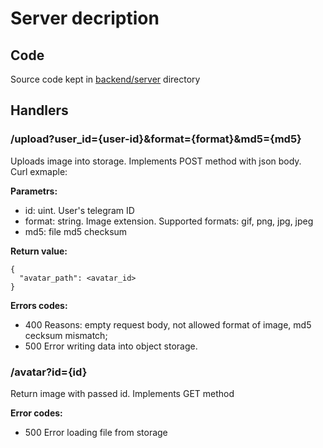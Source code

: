 # Server decription
## Code
Source code kept in [backend/server](../backend/mds) directory

## Handlers

### /upload?user_id={user-id}&format={format}&md5={md5}

Uploads image into storage. Implements POST method with json body.\
Curl exmaple:

**Parametrs:**
- id: uint. User's telegram ID
- format: string. Image extension. Supported formats: gif, png, jpg, jpeg
- md5: file md5 checksum

**Return value:**
```
{
  "avatar_path": <avatar_id>
}
```

**Errors codes:**
* 400 Reasons: empty request body, not allowed format of image, md5 cecksum mismatch;
* 500 Error writing data into object storage.

### /avatar?id={id}

Return image with passed id. Implements GET method

**Error codes:**
* 500 Error loading file from storage
